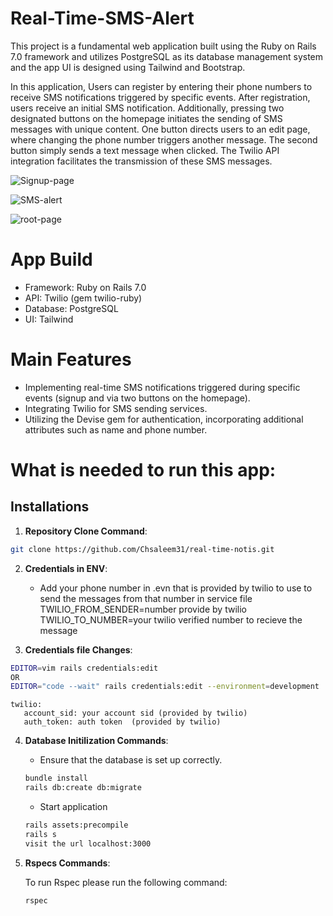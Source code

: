 # Real-Time-SMS-Alert

This project is a fundamental web application built using the Ruby on Rails 7.0 framework and utilizes PostgreSQL as its database management system and the app UI is designed using Tailwind and Bootstrap.

In this application, Users can register by entering their phone numbers to receive SMS notifications triggered by specific events. After registration, users receive an initial SMS notification. Additionally, pressing two designated buttons on the homepage initiates the sending of SMS messages with unique content. One button directs users to an edit page, where changing the phone number triggers another message. The second button simply sends a text message when clicked. The Twilio API integration facilitates the transmission of these SMS messages.

![Signup-page](https://github.com/rababzahra8/real-time-sms-alert/assets/88228887/134244a2-68f6-415a-86fb-b1eaabc63dc5)

![SMS-alert](https://github.com/rababzahra8/real-time-sms-alert/assets/88228887/25c1ef82-6feb-4634-82bf-cec828bd6044)

![root-page](https://github.com/rababzahra8/real-time-sms-alert/assets/88228887/bbc50df7-468c-4282-9656-f0e1e75e541e)

# App Build

- Framework: Ruby on Rails 7.0
- API: Twilio (gem twilio-ruby)
- Database: PostgreSQL
- UI: Tailwind

# Main Features

- Implementing real-time SMS notifications triggered during specific events (signup and via two buttons on the homepage).
- Integrating Twilio for SMS sending services.
- Utilizing the Devise gem for authentication, incorporating additional attributes such as name and phone number.


# What is needed to run this app:

## Installations

1. **Repository Clone Command**:

```bash
git clone https://github.com/Chsaleem31/real-time-notis.git
```

2. **Credentials in ENV**:

   - Add your phone number in .evn that is provided by twilio to use to send the messages from that number in service file
     TWILIO_FROM_SENDER=number provide by twilio
     TWILIO_TO_NUMBER=your twilio verified number to recieve the message

3.  **Credentials file Changes**:

```bash
EDITOR=vim rails credentials:edit
OR
EDITOR="code --wait" rails credentials:edit --environment=development
```

```
twilio:
   account_sid: your account sid (provided by twilio)
   auth_token: auth token  (provided by twilio)
```

4. **Database Initilization Commands**:

   - Ensure that the database is set up correctly.

   ```bash
   bundle install
   rails db:create db:migrate
   ```

   - Start application

   ```bash
   rails assets:precompile
   rails s
   visit the url localhost:3000
   ```

5. **Rspecs Commands**:

   To run Rspec please run the following command:

   ```bash
   rspec
   ```
